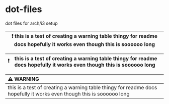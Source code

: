 # dot-files
dot files for arch/i3 setup


| :exclamation:  this is a test of creating a warning table thingy for readme docs hopefully it works even though this is soooooo long   |
|-----------------------------------------| 



| :exclamation:        | this is a test of creating a warning table thingy for readme docs hopefully it works even though this is soooooo long     |
|---------------|:------------------------|


| :warning: WARNING          |
|:---------------------------|
| this is a test of creating a warning table thingy for readme docs hopefully it works even though this is soooooo long      |
